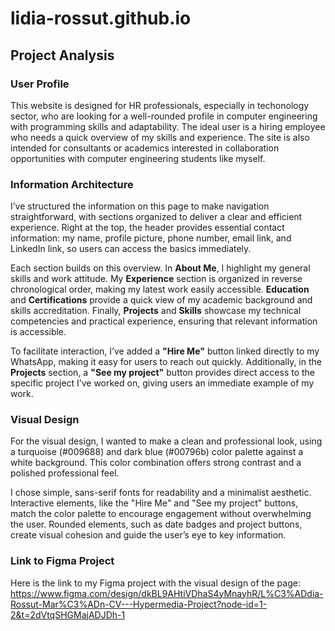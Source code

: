# lidia-rossut.github.io
## Project Analysis
### User Profile
This website is designed for HR professionals, especially in techonology sector, who are looking for a well-rounded profile in computer engineering with programming skills and adaptability. The ideal user is a hiring employee who needs a quick overview of my skills and experience. The site is also intended for consultants or academics interested in collaboration opportunities with computer engineering students like myself.

### Information Architecture
I’ve structured the information on this page to make navigation straightforward, with sections organized to deliver a clear and efficient experience. 
Right at the top, the header provides essential contact information: my name, profile picture, phone number, email link, and LinkedIn link, so users can access the basics immediately.

Each section builds on this overview. In **About Me**, I highlight my general skills and work attitude. My **Experience** section is organized in reverse chronological order, making my latest work easily accessible. **Education** and **Certifications** provide a quick view of my academic background and skills accreditation. Finally, **Projects** and **Skills** showcase my technical competencies and practical experience, ensuring that relevant information is accessible.

To facilitate interaction, I’ve added a **"Hire Me"** button linked directly to my WhatsApp, making it easy for users to reach out quickly. Additionally, in the **Projects** section, a **"See my project"** button provides direct access to the specific project I’ve worked on, giving users an immediate example of my work.

### Visual Design
For the visual design, I wanted to make a clean and professional look, using a turquoise (#009688) and dark blue (#00796b) color palette against a white background. This color combination offers strong contrast and a polished professional feel.

I chose simple, sans-serif fonts for readability and a minimalist aesthetic. Interactive elements, like the "Hire Me" and "See my project" buttons, match the color palette to encourage engagement without overwhelming the user. Rounded elements, such as date badges and project buttons, create visual cohesion and guide the user’s eye to key information. 

### Link to Figma Project
Here is the link to my Figma project with the visual design of the page:
https://www.figma.com/design/dkBL9AHtiVDhaS4yMnayhR/L%C3%ADdia-Rossut-Mar%C3%ADn-CV---Hypermedia-Project?node-id=1-2&t=2dVtqSHGMajADJDh-1
